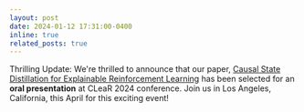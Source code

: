 ```yaml
---
layout: post
date: 2024-01-12 17:31:00-0400
inline: true
related_posts: true
---
```


Thrilling Update: We're thrilled to announce that our paper, [Causal State Distillation for Explainable Reinforcement Learning](https://arxiv.org/abs/2401.00104) has been selected for an **oral presentation** at CLeaR 2024 conference. Join us in Los Angeles, California, this April for this exciting event!